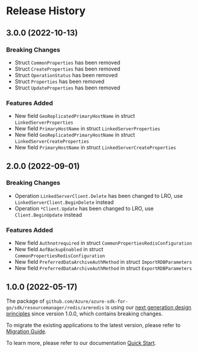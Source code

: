 # Release History

## 3.0.0 (2022-10-13)
### Breaking Changes

- Struct `CommonProperties` has been removed
- Struct `CreateProperties` has been removed
- Struct `OperationStatus` has been removed
- Struct `Properties` has been removed
- Struct `UpdateProperties` has been removed

### Features Added

- New field `GeoReplicatedPrimaryHostName` in struct `LinkedServerProperties`
- New field `PrimaryHostName` in struct `LinkedServerProperties`
- New field `GeoReplicatedPrimaryHostName` in struct `LinkedServerCreateProperties`
- New field `PrimaryHostName` in struct `LinkedServerCreateProperties`


## 2.0.0 (2022-09-01)
### Breaking Changes

- Operation `LinkedServerClient.Delete` has been changed to LRO, use `LinkedServerClient.BeginDelete` instead
- Operation `*Client.Update` has been changed to LRO, use `Client.BeginUpdate` instead

### Features Added

- New field `Authnotrequired` in struct `CommonPropertiesRedisConfiguration`
- New field `AofBackupEnabled` in struct `CommonPropertiesRedisConfiguration`
- New field `PreferredDataArchiveAuthMethod` in struct `ImportRDBParameters`
- New field `PreferredDataArchiveAuthMethod` in struct `ExportRDBParameters`


## 1.0.0 (2022-05-17)

The package of `github.com/Azure/azure-sdk-for-go/sdk/resourcemanager/redis/armredis` is using our [next generation design principles](https://azure.github.io/azure-sdk/general_introduction.html) since version 1.0.0, which contains breaking changes.

To migrate the existing applications to the latest version, please refer to [Migration Guide](https://aka.ms/azsdk/go/mgmt/migration).

To learn more, please refer to our documentation [Quick Start](https://aka.ms/azsdk/go/mgmt).
